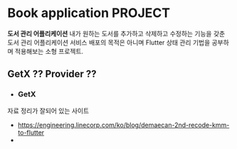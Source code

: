 # Book application PROJECT
**도서 관리 어플리케이션**
내가 원하는 도서를 추가하고 삭제하고 수정하는 기능을 갖춘 도서 관리 어플리케이션
서비스 배포의 목적은 아니며 Flutter 상태 관리 기법을 공부하며 적용해보는 소형 프로젝트.

## GetX ?? Provider ?? 
- ### GetX


자료 정리가 잘되어 있는 사이트
- https://engineering.linecorp.com/ko/blog/demaecan-2nd-recode-kmm-to-flutter
- 